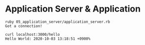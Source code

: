 # Application Server & Application

```
ruby 05_application_server/application_server.rb
Got a connection!
````

```
curl localhost:3000/hello
Hello World: 2020-10-03 13:18:51 +0900%
```
